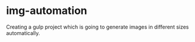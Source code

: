 # img-automation
Creating a gulp project which is going to generate images in different sizes automatically.
